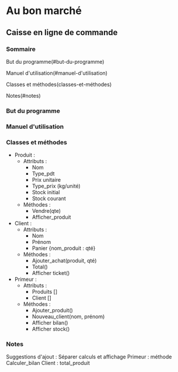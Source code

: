 # Au bon marché
## Caisse en ligne de commande

### Sommaire
But du programme(#but-du-programme)

Manuel d'utilisation(#manuel-d'utilisation)

Classes et méthodes(classes-et-méthodes)

Notes(#notes)

### But du programme

### Manuel d'utilisation

### Classes et méthodes
- Produit :
	- Attributs :
		- Nom
		- Type_pdt
		- Prix unitaire
		- Type_prix (kg/unité)
		- Stock initial
		- Stock courant
	- Méthodes :
		- Vendre(qte)
		- Afficher_produit
- Client :
	- Attributs :
		- Nom
		- Prénom
		- Panier {nom_produit : qté}
	- Méthodes :
		- Ajouter_achat(produit, qté)
		- Total()
		- Afficher ticket()
- Primeur :
	- Attributs :
		- Produits []
		- Client []
	- Méthodes :
		- Ajouter_produit()
		- Nouveau_client(nom, prénom)
		- Afficher bilan()
		- Afficher stock()

### Notes
Suggestions d'ajout :
Séparer calculs et affichage
Primeur : méthode Calculer_bilan
Client : total_produit

